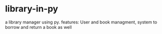 # library-in-py
a library manager using py. 
features:
User and book managment, system to borrow and return a book as well
